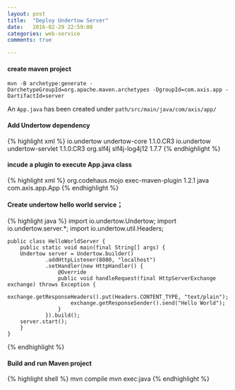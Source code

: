 ```yaml
---
layout: post
title:  "Deploy Undertow Server"
date:   2016-02-29 22:59:08
categories: web-service
comments: true

---
```



#### create maven project

	mvn -B archetype:generate -DarchetypeGroupId=org.apache.maven.archetypes -DgroupId=com.axis.app -DartifactId=server

An `App.java` has been created under `path/src/main/java/com/axis/app/`


#### Add Undertow dependency
{% highlight xml %}
	<dependency>
  		<groupId>io.undertow</groupId>
  		<artifactId>undertow-core</artifactId>
  		<version>1.1.0.CR3</version>
  	</dependency>
  	<dependency>
  		<groupId>io.undertow</groupId>
  		<artifactId>undertow-servlet</artifactId>
  		<version>1.1.0.CR3</version>
  	</dependency>
  	<dependency>
  		<groupId>org.slf4j</groupId>
  		<artifactId>slf4j-log4j12</artifactId>
  		<version>1.7.7</version>
  	</dependency>
{% endhighlight %}

#### incude a plugin to execute App.java class
{% highlight xml %}
    <build>
      <plugins>
         <plugin>
            <groupId>org.codehaus.mojo</groupId>
            <artifactId>exec-maven-plugin</artifactId>
            <version>1.2.1</version>
            <executions>
               <execution>
                  <goals>
                     <goal>java</goal>
                  </goals>
               </execution>
            </executions>
            <configuration>
               <mainClass>com.axis.app.App</mainClass>
            </configuration>
         </plugin>
      </plugins>
    </build>
{% endhighlight %}	
#### Create undertow hello world service；
{% highlight java %}
	import io.undertow.Undertow;
	import io.undertow.server.*;
	import io.undertow.util.Headers;
	
    public class HelloWorldServer {
    	public static void main(final String[] args) {
        Undertow server = Undertow.builder()
                .addHttpListener(8080, "localhost")
                .setHandler(new HttpHandler() {
                    @Override
                    public void handleRequest(final HttpServerExchange exchange) throws Exception {
                        exchange.getResponseHeaders().put(Headers.CONTENT_TYPE, "text/plain");
                        exchange.getResponseSender().send("Hello World");
                    }
                }).build();
        server.start();
   		}
	}
{% endhighlight %}	
#### Build and run Maven project
{% highlight shell %}
	mvn compile
	mvn exec:java
{% endhighlight %}	

